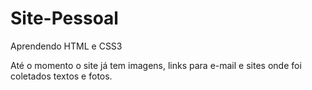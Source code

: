 # Site-Pessoal
Aprendendo HTML e CSS3

Até o momento o site já tem imagens, links para e-mail e sites onde foi coletados textos e fotos.

